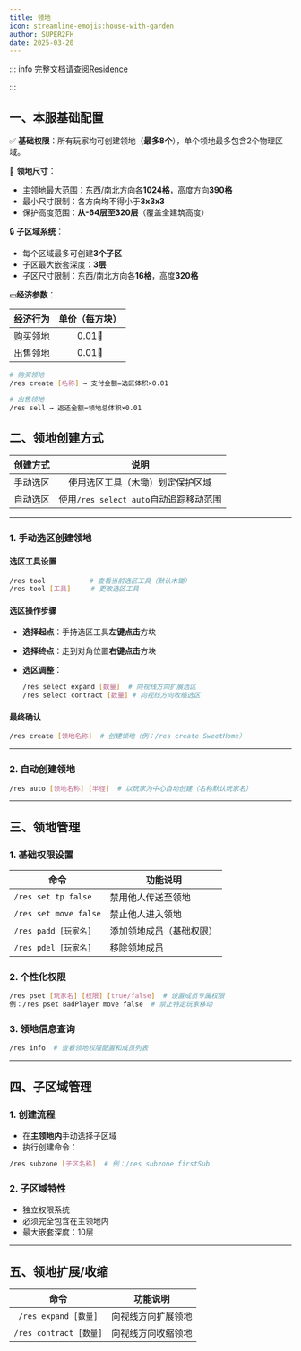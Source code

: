 ```yaml
---
title: 领地
icon: streamline-emojis:house-with-garden
author: SUPER2FH
date: 2025-03-20
---
```




::: info 完整文档请查阅[Residence](https://www.zrips.net/residence/commands/)

:::



## **一、本服基础配置**

✅ **基础权限**：所有玩家均可创建领地（**最多8个**），单个领地最多包含2个物理区域。 

 
📏 **领地尺寸**：  

- 主领地最大范围：东西/南北方向各**1024格**，高度方向**390格**  
- 最小尺寸限制：各方向均不得小于**3x3x3**  
- 保护高度范围：**从-64层至320层**（覆盖全建筑高度）  

🔒 **子区域系统**：
- 每个区域最多可创建**3个子区**  
- 子区最大嵌套深度：**3层**  
- 子区尺寸限制：东西/南北方向各**16格**，高度**320格**  


💴**经济参数**：

| 经济行为      | 单价（每方块） |
|:---------------:|:--------------:|
| 购买领地    | 0.01🍉        |
| 出售领地 | 0.01🍉        |

```bash
# 购买领地
/res create [名称] → 支付金额=选区体积×0.01

# 出售领地
/res sell → 返还金额=领地总体积×0.01
```




## 二、领地创建方式

| 创建方式 |                  说明                  |
| :------: | :------------------------------------: |
| 手动选区 |    使用选区工具（木锄）划定保护区域    |
| 自动选区 | 使用`/res select auto`自动追踪移动范围 |

---

### 1. 手动选区创建领地

#### 选区工具设置
```bash
/res tool			# 查看当前选区工具（默认木锄）
/res tool [工具]	   # 更改选区工具
```

#### 选区操作步骤
- **选择起点**：手持选区工具**左键点击**方块
- **选择终点**：走到对角位置**右键点击**方块
- **选区调整**：
  
   ```bash
   /res select expand [数量]  # 向视线方向扩展选区
   /res select contract [数量] # 向视线方向收缩选区
   ```

#### 最终确认
```bash
/res create [领地名称]  # 创建领地（例：/res create SweetHome）
```

---

### 2. 自动创建领地
```bash
/res auto [领地名称] [半径]  # 以玩家为中心自动创建（名称默认玩家名）
```

---

## 三、领地管理
### 1. 基础权限设置
| 命令                  | 功能说明                 |
| --------------------- | ------------------------ |
| `/res set tp false`   | 禁用他人传送至领地       |
| `/res set move false` | 禁止他人进入领地         |
| `/res padd [玩家名]`  | 添加领地成员（基础权限） |
| `/res pdel [玩家名]`  | 移除领地成员             |

### 2. 个性化权限
```bash
/res pset [玩家名] [权限] [true/false]  # 设置成员专属权限
例：/res pset BadPlayer move false  # 禁止特定玩家移动
```

### 3. 领地信息查询
```bash
/res info  # 查看领地权限配置和成员列表
```

---

## 四、子区域管理
### 1. 创建流程
- 在**主领地内**手动选择子区域
- 执行创建命令：
```bash
/res subzone [子区名称]  # 例：/res subzone firstSub
```

### 2. 子区域特性
- 独立权限系统
- 必须完全包含在主领地内
- 最大嵌套深度：10层

---

## 五、领地扩展/收缩
|          命令          |      功能说明      |
| :--------------------: | :----------------: |
|  `/res expand [数量]`  | 向视线方向扩展领地 |
| `/res contract [数量]` | 向视线方向收缩领地 |

